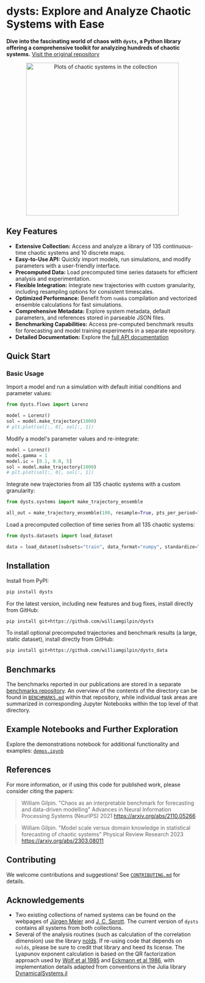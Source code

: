 # dysts: Explore and Analyze Chaotic Systems with Ease

**Dive into the fascinating world of chaos with `dysts`, a Python library offering a comprehensive toolkit for analyzing hundreds of chaotic systems.**  [Visit the original repository](https://github.com/GilpinLab/dysts)

<p align="center">
  <img src="dysts/data/logo.png" alt="Plots of chaotic systems in the collection" width="400">
</p>

## Key Features

*   **Extensive Collection:** Access and analyze a library of 135 continuous-time chaotic systems and 10 discrete maps.
*   **Easy-to-Use API:** Quickly import models, run simulations, and modify parameters with a user-friendly interface.
*   **Precomputed Data:** Load precomputed time series datasets for efficient analysis and experimentation.
*   **Flexible Integration:** Integrate new trajectories with custom granularity, including resampling options for consistent timescales.
*   **Optimized Performance:** Benefit from `numba` compilation and vectorized ensemble calculations for fast simulations.
*   **Comprehensive Metadata:** Explore system metadata, default parameters, and references stored in parseable JSON files.
*   **Benchmarking Capabilities:** Access pre-computed benchmark results for forecasting and model training experiments in a separate repository.
*   **Detailed Documentation:** Explore the [full API documentation](https://gilpinlab.github.io/dysts/spbuild/html/index.html)

## Quick Start

### Basic Usage

Import a model and run a simulation with default initial conditions and parameter values:

```python
from dysts.flows import Lorenz

model = Lorenz()
sol = model.make_trajectory(1000)
# plt.plot(sol[:, 0], sol[:, 1])
```

Modify a model's parameter values and re-integrate:

```python
model = Lorenz()
model.gamma = 1
model.ic = [0.1, 0.0, 5]
sol = model.make_trajectory(1000)
# plt.plot(sol[:, 0], sol[:, 1])
```

Integrate new trajectories from all 135 chaotic systems with a custom granularity:

```python
from dysts.systems import make_trajectory_ensemble

all_out = make_trajectory_ensemble(100, resample=True, pts_per_period=75)
```

Load a precomputed collection of time series from all 135 chaotic systems:

```python
from dysts.datasets import load_dataset

data = load_dataset(subsets="train", data_format="numpy", standardize=True)
```

## Installation

Install from PyPI:

```bash
pip install dysts
```

For the latest version, including new features and bug fixes, install directly from GitHub:

```bash
pip install git+https://github.com/williamgilpin/dysts
```

To install optional precomputed trajectories and benchmark results (a large, static dataset), install directly from GitHub:

```bash
pip install git+https://github.com/williamgilpin/dysts_data
```

## Benchmarks

The benchmarks reported in our publications are stored in a separate [benchmarks repository](https://github.com/williamgilpin/dysts_data/tree/main/dysts_data/benchmarks). An overview of the contents of the directory can be found in [`BENCHMARKS.md`](https://github.com/williamgilpin/dysts_data/tree/main/dysts_data/benchmarks/BENCHMARKS.md) within that repository, while individual task areas are summarized in corresponding Jupyter Notebooks within the top level of that directory.

## Example Notebooks and Further Exploration

Explore the demonstrations notebook for additional functionality and examples:  [`demos.ipynb`](demos.ipynb)

## References

For more information, or if using this code for published work, please consider citing the papers:

> William Gilpin. "Chaos as an interpretable benchmark for forecasting and data-driven modelling" Advances in Neural Information Processing Systems (NeurIPS) 2021 https://arxiv.org/abs/2110.05266

> William Gilpin. "Model scale versus domain knowledge in statistical forecasting of chaotic systems" Physical Review Research 2023 https://arxiv.org/abs/2303.08011

## Contributing

We welcome contributions and suggestions!  See [`CONTRIBUTING.md`](CONTRIBUTING.md) for details.

## Acknowledgements

*   Two existing collections of named systems can be found on the webpages of [J&uuml;rgen Meier](http://www.3d-meier.de/tut19/Seite1.html) and [J. C. Sprott](http://sprott.physics.wisc.edu/sprott.htm). The current version of `dysts` contains all systems from both collections.
*   Several of the analysis routines (such as calculation of the correlation dimension) use the library [nolds](https://github.com/CSchoel/nolds). If re-using code that depends on `nolds`, please be sure to credit that library and heed its license. The Lyapunov exponent calculation is based on the QR factorization approach used by [Wolf et al 1985](https://www.sciencedirect.com/science/article/abs/pii/0167278985900119) and [Eckmann et al 1986](https://journals.aps.org/pra/abstract/10.1103/PhysRevA.34.4971), with implementation details adapted from conventions in the Julia library [DynamicalSystems.jl](https://github.com/JuliaDynamics/DynamicalSystems.jl/)